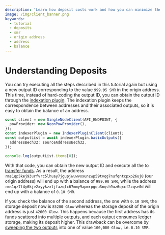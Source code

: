 ```yaml
---
description: 'Learn how deposit costs work and how you can minimize them. '
image: /img/client_banner.png
keywords:
  - tutorial
  - deposits
  - smr
  - origin address
  - address
  - balance
---
```


# Understanding Deposits

You can try executing all the steps described in this tutorial again but using a new output ID corresponding to the
value `999.95 SMR` in the origin address. This time, instead of hard-coding the output ID, you can obtain the output
ID through the [indexation plugin](https://wiki.iota.org/shimmer/inx-indexer/welcome). The indexation plugin keeps the
correspondence between addresses and their associated outputs, so it is easy to obtain the balance of an address.

```typescript
const client = new SingleNodeClient(API_ENDPOINT, {
  powProvider: new NeonPowProvider(),
});
const indexerPlugin = new IndexerPluginClient(client);
const outputList = await indexerPlugin.basicOutputs({
  addressBech32: sourceAddressBech32,
});

console.log(outputList.items[0]);
```

With that code, you can obtain the new output ID and execute all the to [transfer funds](08-transfer-funds.md). As a
result, the address `rms1qp5kej93urfvrc5lhuay7jgupjwuwvxxunzwp59tvqg7nufqntcpxp26uj8` (our origin address) will end up
with a balance of `999.90 SMR`, while the address `rms1qz7f4y6kje2xyykzxljfazqlc67mmy9apmrpgqu3nqsh9uz6qxcf2zqse0d` will
end up with a balance of `0.10 SMR`.

If you check the balance of the second address, the one with `0.10 SMR`, the storage deposit now is `85200 Glow`
whereas the storage deposit of the origin address is just `42600 Glow`. This happens because the first address has its
funds scattered into multiple outputs, and each output consumes ledger storage, making its deposit higher. This
drawback can be overcome by [sweeping the two outputs](10-sweep-outputs-to-reduce-deposits.md) into one of
value `100,000 Glow,` i.e. `0.10 SMR`.
